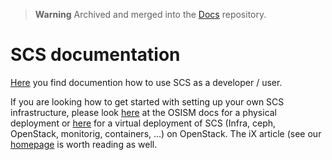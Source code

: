> **Warning**
> Archived and merged into the [Docs](https://github.com/SovereignCloudStack/Docs) repository.

# SCS documentation

[Here](GettingStarted.MD) you find documention how to use SCS as a developer / user.

If you are looking how to get started with setting up your own SCS infrastructure,
please look [here](https://docs.osism.de/) at the OSISM docs for a physical deployment or
[here](https://docs.osism.de/testbed/) for a virtual deployment of SCS (Infra, ceph, 
OpenStack, monitorig, containers, ...) on OpenStack. The iX article (see
our [homepage](https://scs.community/) is worth reading as well.
